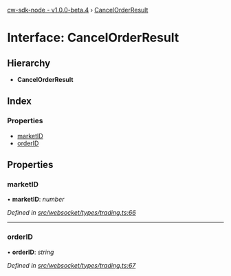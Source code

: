 [cw-sdk-node - v1.0.0-beta.4](../README.md) › [CancelOrderResult](cancelorderresult.md)

# Interface: CancelOrderResult

## Hierarchy

* **CancelOrderResult**

## Index

### Properties

* [marketID](cancelorderresult.md#marketid)
* [orderID](cancelorderresult.md#orderid)

## Properties

###  marketID

• **marketID**: *number*

*Defined in [src/websocket/types/trading.ts:66](https://github.com/cryptowatch/cw-sdk-node/blob/4ac4429/src/websocket/types/trading.ts#L66)*

___

###  orderID

• **orderID**: *string*

*Defined in [src/websocket/types/trading.ts:67](https://github.com/cryptowatch/cw-sdk-node/blob/4ac4429/src/websocket/types/trading.ts#L67)*
